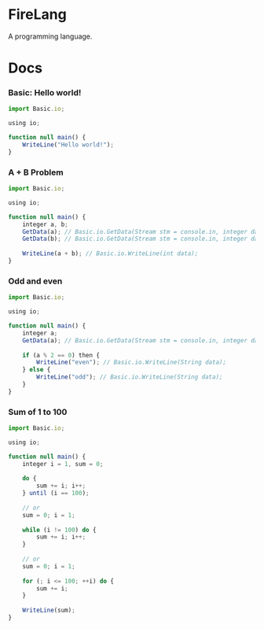 # FireLang

A programming language.

# Docs

### Basic: Hello world!

```javascript
import Basic.io;

using io;

function null main() {
    WriteLine("Hello world!");
}
```



### A + B Problem

```javascript
import Basic.io;

using io;

function null main() {
    integer a, b;
    GetData(a); // Basic.io.GetData(Stream stm = console.in, integer data);
    GetData(b); // Basic.io.GetData(Stream stm = console.in, integer data);
    
    WriteLine(a + b); // Basic.io.WriteLine(int data);
}
```

### Odd and even

```javascript
import Basic.io;

using io;

function null main() {
    integer a;
    GetData(a); // Basic.io.GetData(Stream stm = console.in, integer data);
    
    if (a % 2 == 0) then {
        WriteLine("even"); // Basic.io.WriteLine(String data);
    } else {
        WriteLine("odd"); // Basic.io.WriteLine(String data);
    }
}
```

### Sum of 1 to 100

```javascript
import Basic.io;

using io;

function null main() {
    integer i = 1, sum = 0;
    
    do {
        sum += i; i++;
    } until (i == 100);
    
    // or
    sum = 0; i = 1;
    
    while (i != 100) do {
        sum += i; i++;
    }
    
    // or
    sum = 0; i = 1;
    
    for (; i <= 100; ++i) do {
        sum += i;
    }
    
    WriteLine(sum);
}
```
